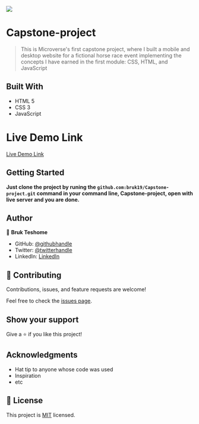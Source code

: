 ![](https://img.shields.io/badge/Microverse-blueviolet)

# Capstone-project

> This is Microverse's first capstone project, where I built a mobile and desktop website for a fictional horse race event implementing the concepts I have earned in the first module: CSS, HTML, and JavaScript


## Built With

- HTML 5
- CSS 3
- JavaScript

# Live Demo Link

[Live Demo Link](github.com:bruk19/Capstone-project.git)

## Getting Started

**Just clone the project by runing the `github.com:bruk19/Capstone-project.git` command in your command line, Capstone-project, open with live server and you are done.**


## Author

👤 **Bruk Teshome**

- GitHub: [@githubhandle](https://github.com/bruk19)
- Twitter: [@twitterhandle](https://twitter.com/Bruktesh)
- LinkedIn: [LinkedIn](https://linkedin.com/in/bruk-teshome-ab4325226)

## 🤝 Contributing

Contributions, issues, and feature requests are welcome!

Feel free to check the [issues page](../../issues/).

## Show your support

Give a ⭐️ if you like this project!

## Acknowledgments

- Hat tip to anyone whose code was used
- Inspiration
- etc

## 📝 License

This project is [MIT](./MIT.md) licensed.
